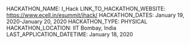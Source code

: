 HACKATHON_NAME: I_Hack
LINK_TO_HACKATHON_WEBSITE: https://www.ecell.in/esummit/ihack/
HACKATHON_DATES: January 19, 2020-January 20, 2020
HACKATHON_TYPE:  PHYSICAL
HACKATHON_LOCATION: IIT Bombay, India
LAST_APPLICATION_DATETIME: January 18, 2020


